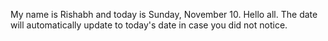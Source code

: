 My name is Rishabh and today is Sunday, November 10. Hello all. The date will automatically update to today's date in case you did not notice.
